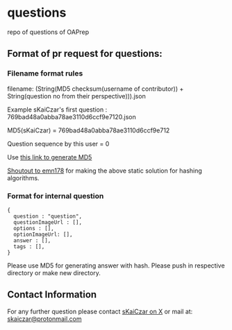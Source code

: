 # questions
repo of questions of OAPrep
## Format of pr request for questions:
### Filename format rules
filename: (String(MD5 checksum(username of contributor)) + String(question no from their perspective))).json

Example sKaiCzar's first question : 769bad48a0abba78ae3110d6ccf9e7120.json

MD5(sKaiCzar) = 769bad48a0abba78ae3110d6ccf9e712

Question sequence by this user = 0

Use [this link to generate MD5](https://emn178.github.io/online-tools/md5.html)

[Shoutout to emn178](https://github.com/emn178) for making the above static solution for hashing algorithms.
### Format for internal question
```
{
  question : "question",
  questionImageUrl : [],
  options : [],
  optionImageUrl: [],
  answer : [],
  tags : [],
}
```

Please use MD5 for generating answer with hash. 
Please push in respective directory or make new directory.

## Contact Information
For any further question please contact [sKaiCzar on X](twitter.com/sKaiCzar)
or mail at: skaiczar@protonmail.com
